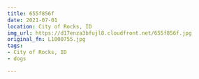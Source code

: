 ```yaml
---
title: 655f856f
date: 2021-07-01
location: City of Rocks, ID
img_url: https://d17enza3bfujl8.cloudfront.net/655f856f.jpg
original_fn: L1000755.jpg
tags:
- City of Rocks, ID
- dogs

---
```

